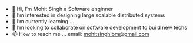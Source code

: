 - 👋 Hi, I’m Mohit Singh a Software enginner
- 👀 I’m interested in designing large scalable distributed systems
- 🌱 I’m currently learning ...
- 💞️ I’m looking to collaborate on software development to build new techs
- 📫 How to reach me ... email: mohitsinghibm@gmail.com

<!---
vicodes/vicodes is a ✨ special ✨ repository because its `README.md` (this file) appears on your GitHub profile.
You can click the Preview link to take a look at your changes.
--->
